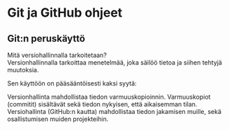 # Git ja GitHub ohjeet  

## Git:n peruskäyttö

Mitä versiohallinnalla tarkoitetaan?  
Versionhallinnalla tarkoittaa menetelmää, joka säilöö tietoa ja siihen tehtyjä muutoksia.  

Sen käyttöön on pääsääntöisesti kaksi syytä:  

Versionhallinta mahdollistaa tiedon varmuuskopioinnin. Varmuuskopiot (commitit) sisältävät sekä tiedon nykyisen, että aikaisemman tilan.  
Versiohallinta (GitHub:n kautta) mahdollistaa tiedon jakamisen muille, sekä osallistumisen muiden projekteihin.  
